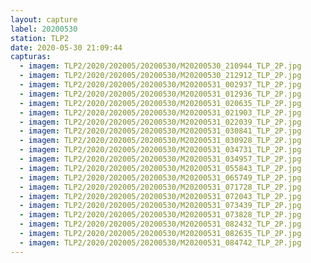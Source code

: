 ```yaml
---
layout: capture
label: 20200530
station: TLP2
date: 2020-05-30 21:09:44
capturas:
  - imagem: TLP2/2020/202005/20200530/M20200530_210944_TLP_2P.jpg
  - imagem: TLP2/2020/202005/20200530/M20200530_212912_TLP_2P.jpg
  - imagem: TLP2/2020/202005/20200530/M20200531_002937_TLP_2P.jpg
  - imagem: TLP2/2020/202005/20200530/M20200531_012936_TLP_2P.jpg
  - imagem: TLP2/2020/202005/20200530/M20200531_020635_TLP_2P.jpg
  - imagem: TLP2/2020/202005/20200530/M20200531_021903_TLP_2P.jpg
  - imagem: TLP2/2020/202005/20200530/M20200531_022039_TLP_2P.jpg
  - imagem: TLP2/2020/202005/20200530/M20200531_030841_TLP_2P.jpg
  - imagem: TLP2/2020/202005/20200530/M20200531_030928_TLP_2P.jpg
  - imagem: TLP2/2020/202005/20200530/M20200531_034731_TLP_2P.jpg
  - imagem: TLP2/2020/202005/20200530/M20200531_034957_TLP_2P.jpg
  - imagem: TLP2/2020/202005/20200530/M20200531_055843_TLP_2P.jpg
  - imagem: TLP2/2020/202005/20200530/M20200531_065749_TLP_2P.jpg
  - imagem: TLP2/2020/202005/20200530/M20200531_071728_TLP_2P.jpg
  - imagem: TLP2/2020/202005/20200530/M20200531_072043_TLP_2P.jpg
  - imagem: TLP2/2020/202005/20200530/M20200531_073439_TLP_2P.jpg
  - imagem: TLP2/2020/202005/20200530/M20200531_073828_TLP_2P.jpg
  - imagem: TLP2/2020/202005/20200530/M20200531_082432_TLP_2P.jpg
  - imagem: TLP2/2020/202005/20200530/M20200531_082635_TLP_2P.jpg
  - imagem: TLP2/2020/202005/20200530/M20200531_084742_TLP_2P.jpg
---
```

